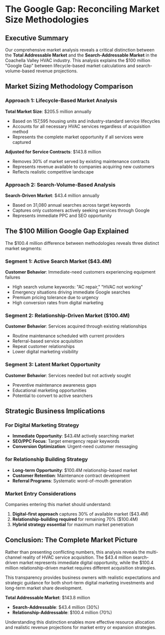 # The Google Gap: Reconciling Market Size Methodologies

## Executive Summary

Our comprehensive market analysis reveals a critical distinction between the **Total Addressable Market** and the **Search-Addressable Market** in the Coachella Valley HVAC industry. This analysis explains the $100 million "Google Gap" between lifecycle-based market calculations and search-volume-based revenue projections.

## Market Sizing Methodology Comparison

### Approach 1: Lifecycle-Based Market Analysis
**Total Market Size**: $205.5 million annually
- Based on 157,595 housing units and industry-standard service lifecycles
- Accounts for all necessary HVAC services regardless of acquisition method
- Represents the complete market opportunity if all services were captured

**Adjusted for Service Contracts**: $143.8 million
- Removes 30% of market served by existing maintenance contracts
- Represents revenue available to companies acquiring new customers
- Reflects realistic competitive landscape

### Approach 2: Search-Volume-Based Analysis
**Search-Driven Market**: $43.4 million annually
- Based on 31,080 annual searches across target keywords
- Captures only customers actively seeking services through Google
- Represents immediate PPC and SEO opportunity

## The $100 Million Google Gap Explained

The $100.4 million difference between methodologies reveals three distinct market segments:

### Segment 1: Active Search Market ($43.4M)
**Customer Behavior**: Immediate-need customers experiencing equipment failures
- High search volume keywords: "AC repair," "HVAC not working"
- Emergency situations driving immediate Google searches
- Premium pricing tolerance due to urgency
- High conversion rates from digital marketing

### Segment 2: Relationship-Driven Market ($100.4M)
**Customer Behavior**: Services acquired through existing relationships
- Routine maintenance scheduled with current providers
- Referral-based service acquisition
- Repeat customer relationships
- Lower digital marketing visibility

### Segment 3: Latent Market Opportunity
**Customer Behavior**: Services needed but not actively sought
- Preventive maintenance awareness gaps
- Educational marketing opportunities
- Potential to convert to active searchers

## Strategic Business Implications

### For Digital Marketing Strategy
- **Immediate Opportunity**: $43.4M actively searching market
- **SEO/PPC Focus**: Target emergency repair keywords
- **Conversion Optimization**: Urgent-need customer messaging

### for Relationship Building Strategy
- **Long-term Opportunity**: $100.4M relationship-based market
- **Customer Retention**: Maintenance contract development
- **Referral Programs**: Systematic word-of-mouth generation

### Market Entry Considerations
Companies entering this market should understand:
1. **Digital-first approach** captures 30% of available market ($43.4M)
2. **Relationship-building required** for remaining 70% ($100.4M)
3. **Hybrid strategy essential** for maximum market penetration

## Conclusion: The Complete Market Picture

Rather than presenting conflicting numbers, this analysis reveals the multi-channel reality of HVAC service acquisition. The $43.4 million search-driven market represents immediate digital opportunity, while the $100.4 million relationship-driven market requires different acquisition strategies.

This transparency provides business owners with realistic expectations and strategic guidance for both short-term digital marketing investments and long-term market share development.

**Total Addressable Market**: $143.8 million
- **Search-Addressable**: $43.4 million (30%)
- **Relationship-Addressable**: $100.4 million (70%)

Understanding this distinction enables more effective resource allocation and realistic revenue projections for market entry or expansion strategies.